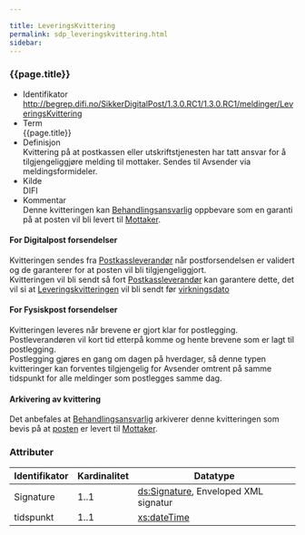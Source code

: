 ```yaml
---

title: LeveringsKvittering  
permalink: sdp_leveringskvittering.html
sidebar:
---
```


### {{page.title}}

  - Identifikator  
   <http://begrep.difi.no/SikkerDigitalPost/1.3.0.RC1/1.3.0.RC1/meldinger/LeveringsKvittering>
  - Term  
    {{page.title}}
  - Definisjon  
    Kvittering på at postkassen eller utskriftstjenesten har tatt ansvar
    for å tilgjengeliggjøre melding til mottaker. Sendes til Avsender
    via meldingsformideler.
  - Kilde  
    DIFI
  - Kommentar  
    Denne kvitteringen kan
    [Behandlingsansvarlig](../forretningslag/Aktorer.md) oppbevare som en
    garanti på at posten vil bli levert til
    [Mottaker](../begrep/Mottaker.md).

#### For Digitalpost forsendelser

Kvitteringen sendes fra [Postkassleverandør](../forretningslag/Aktorer.md)
når postforsendelsen er validert og de garanterer for at posten vil bli
tilgjengeliggjort.  
Kvitteringen vil bli sendt så fort
[Postkassleverandør](../forretningslag/Aktorer.md) kan garantere dette,
det vil si at [Leveringskvitteringen](LeveringsKvittering.md) vil bli sendt
før [virkningsdato](/Felles/virkningsdato.md)

#### For Fysiskpost forsendelser

Kvitteringen leveres når brevene er gjort klar for postlegging.
Postleverandøren vil kort tid etterpå komme og hente brevene som er lagt
til postlegging.  
Postlegging gjøres en gang om dagen på hverdager, så denne typen
kvitteringer kan forventes tilgjengelig for Avsender omtrent på samme
tidspunkt for alle meldinger som postlegges samme dag.

#### Arkivering av kvittering

Det anbefales at [Behandlingsansvarlig](../forretningslag/Aktorer.md)
arkiverer denne kvitteringen som bevis på at
[posten](DigitalPostMelding.md) er levert til
[Mottaker](../begrep/Mottaker.md).

### Attributer

| Identifikator | Kardinalitet | Datatype |
| --- | --- | --- |
| Signature | 1..1 | [ds:Signature](https://www.oasis-open.org/committees/download.php/21256/wss-v1.1-spec-errata-os-SOAPMessageSecurity.htm#_Toc118717148), Enveloped XML signatur |
| tidspunkt | 1..1 | [xs:dateTime](http://www.w3.org/TR/xmlschema-2/#dateTime) |
